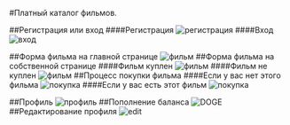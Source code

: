 ﻿#Платный каталог фильмов.

##Регистрация или вход
####Регистрация
![регистрация](http://i.imgur.com/Dp1clM4.png)
####Вход
![вход](http://i.imgur.com/Oo2KudO.png)

##Форма фильма на главной странице
![фильм](http://i.imgur.com/nMUwmTU.png)
##Форма фильма на собственной странице
####Фильм куплен
![фильм](http://i.imgur.com/TC8ALSq.png)
####Фильм не куплен
![фильм](http://i.imgur.com/WrLkAxb.png)
##Процесс покупки фильма
####Если у вас нет этого фильма
![покупка](http://i.imgur.com/J04VJTg.png)
####Если у вас есть этот фильм
![покупка](http://i.imgur.com/H4twy9M.png)

##Профиль
![профиль](http://i.imgur.com/PSTBFWR.png)
##Пополнение баланса
![DOGE](http://i.imgur.com/oXjY3lQ.png)
##Редактирование профиля
![edit](http://i.imgur.com/Pp93SLl.png)